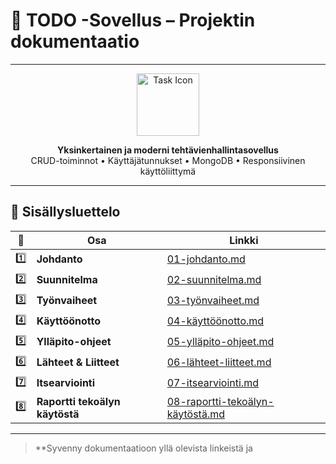 # 📝 TODO -Sovellus – Projektin dokumentaatio

---

<div align="center">

<img src="https://cdn-icons-png.flaticon.com/512/1828/1828817.png" width="100" alt="Task Icon" />

**Yksinkertainen ja moderni tehtävienhallintasovellus**  
CRUD-toiminnot • Käyttäjätunnukset • MongoDB • Responsiivinen käyttöliittymä

</div>

---

## 📑 Sisällysluettelo

| 📄 | Osa | Linkki |
|----|-----|--------|
| 1️⃣ | **Johdanto** | [01-johdanto.md](./01-johdanto.md) |
| 2️⃣ | **Suunnitelma** | [02-suunnitelma.md](./02-suunnitelma.md) |
| 3️⃣ | **Työnvaiheet** | [03-työnvaiheet.md](./03-työnvaiheet.md) |
| 4️⃣ | **Käyttöönotto** | [04-käyttöönotto.md](./04-käyttöönotto.md) |
| 5️⃣ | **Ylläpito-ohjeet** | [05-ylläpito-ohjeet.md](./05-ylläpito-ohjeet.md) |
| 6️⃣ | **Lähteet & Liitteet** | [06-lähteet-liitteet.md](./06-lähteet-liitteet.md) |
| 7️⃣ | **Itsearviointi** | [07-itsearviointi.md](./07-itsearviointi.md) |
| 8️⃣ | **Raportti tekoälyn käytöstä** | [08-raportti-tekoälyn-käytöstä.md](./08-raportti-tekoälyn-käytöstä.md) |

---

> **Syvenny dokumentaatioon yllä olevista linkeistä ja
